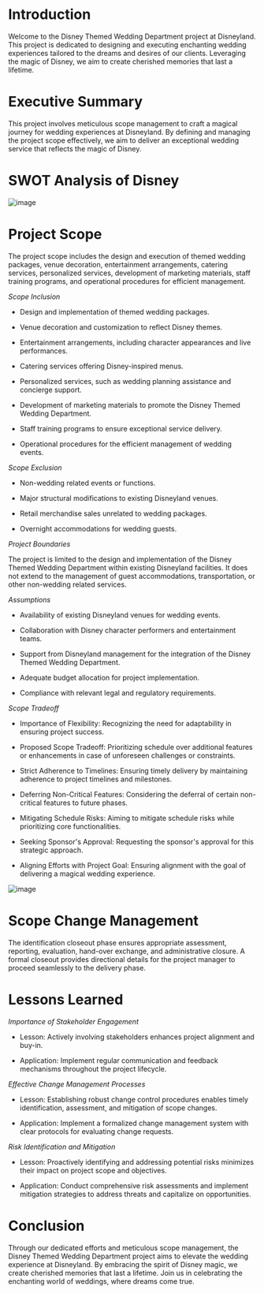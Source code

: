 # Introduction

Welcome to the Disney Themed Wedding Department project at Disneyland. This project is dedicated to designing and executing enchanting wedding experiences tailored to the dreams and desires of our clients. Leveraging the magic of Disney, we aim to create cherished memories that last a lifetime.

# Executive Summary

This project involves meticulous scope management to craft a magical journey for wedding experiences at Disneyland. By defining and managing the project scope effectively, we aim to deliver an exceptional wedding service that reflects the magic of Disney.

# SWOT Analysis of Disney 

![image](https://github.com/Titiksha-01/Walt-Disney-Themed-Wedding-Department/assets/154919796/750c31f0-7a6d-47e6-825d-85554089864c)

# Project Scope

The project scope includes the design and execution of themed wedding packages, venue decoration, entertainment arrangements, catering services, personalized services, development of marketing materials, staff training programs, and operational procedures for efficient management.

*Scope Inclusion*

- Design and implementation of themed wedding packages.

- Venue decoration and customization to reflect Disney themes.

- Entertainment arrangements, including character appearances and live performances.

-  Catering services offering Disney-inspired menus.

- Personalized services, such as wedding planning assistance and concierge support.

- Development of marketing materials to promote the Disney Themed Wedding Department.

- Staff training programs to ensure exceptional service delivery.

- Operational procedures for the efficient management of wedding events.

*Scope Exclusion*

- Non-wedding related events or functions.

- Major structural modifications to existing Disneyland venues.

- Retail merchandise sales unrelated to wedding packages.

- Overnight accommodations for wedding guests.

*Project Boundaries*

The project is limited to the design and implementation of the Disney Themed Wedding Department within existing Disneyland facilities. It does not extend to the management of guest accommodations, transportation, or other non-wedding related services.

*Assumptions*

- Availability of existing Disneyland venues for wedding events.

- Collaboration with Disney character performers and entertainment teams.

- Support from Disneyland management for the integration of the Disney Themed Wedding Department.

- Adequate budget allocation for project implementation.

- Compliance with relevant legal and regulatory requirements.

*Scope Tradeoff*

- Importance of Flexibility: Recognizing the need for adaptability in ensuring project success.

- Proposed Scope Tradeoff: Prioritizing schedule over additional features or enhancements in case of unforeseen challenges or constraints.

- Strict Adherence to Timelines: Ensuring timely delivery by maintaining adherence to project timelines and milestones.

- Deferring Non-Critical Features: Considering the deferral of certain non-critical features to future phases.

- Mitigating Schedule Risks: Aiming to mitigate schedule risks while prioritizing core functionalities.

- Seeking Sponsor's Approval: Requesting the sponsor's approval for this strategic approach.

- Aligning Efforts with Project Goal: Ensuring alignment with the goal of delivering a magical wedding experience.

![image](https://github.com/Titiksha-01/Walt-Disney-Themed-Wedding-Department/assets/154919796/f5595ad7-b616-4da4-b667-79c963c3894a)

# Scope Change Management

The identification closeout phase ensures appropriate assessment, reporting, evaluation, hand-over exchange, and administrative closure. A formal closeout provides directional details for the project manager to proceed seamlessly to the delivery phase.

# Lessons Learned

*Importance of Stakeholder Engagement*

- Lesson: Actively involving stakeholders enhances project alignment and buy-in.

- Application: Implement regular communication and feedback mechanisms throughout the project lifecycle.

*Effective Change Management Processes* 

- Lesson: Establishing robust change control procedures enables timely identification, assessment, and mitigation of scope changes.

- Application: Implement a formalized change management system with clear protocols for evaluating change requests.

*Risk Identification and Mitigation*

- Lesson: Proactively identifying and addressing potential risks minimizes their impact on project scope and objectives.

- Application: Conduct comprehensive risk assessments and implement mitigation strategies to address threats and capitalize on opportunities.

# Conclusion

Through our dedicated efforts and meticulous scope management, the Disney Themed Wedding Department project aims to elevate the wedding experience at Disneyland. By embracing the spirit of Disney magic, we create cherished memories that last a lifetime. Join us in celebrating the enchanting world of weddings, where dreams come true.
